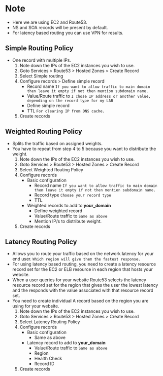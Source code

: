 # Note
* Here we are using EC2 and Route53.  
* NS and SOA records will be present by default.  
* For latency based routing you can use VPN for results.  
## Simple Routing Policy
* One record with multiple IPs.
  1.  Note down the IPs of the EC2 instances you wish to use.
  2.  Goto Services > Route53 > Hosted Zones > Create Record 
  3.  Select Simple routing
  4.  Configure records > Define simple record
      * Record name `If you want to allow traffic to main domain then leave it empty if not then mention subdomain name.`  
      * Value/Route traffic to `I chose IP address or another value, depending on the record type for my LAB`
      * Define simple record
      * TTL `For clearing IP from DNS cache.`  
  5.  Create records  
## Weighted Routing Policy  
* Splits the traffic based on assigned weights.
* You have to repeat from step 4 to 5 because you want to distribute the weight.  
  1.  Note down the IPs of the EC2 instances you wish to use.
  2.  Goto Services > Route53 > Hosted Zones > Create Record 
  3.  Select Weighted Routing Policy
  4.  Configure records
      * Basic configuration
          * Record name `If you want to allow traffic to main domain then leave it empty if not then mention subdomain name.`  
          * Record type `Choose your record type`  
          * TTL    
      * Weighted records to add to **your_domain**  
          * Define weighted record
          * Value/Route traffic to `Same as above `
          * Mention IP/s to distribute weight.
  5.  Create records  
## Latency Routing Policy  
* Allows you to route your traffic based on the network latency for your end user. `Which region will give them the fastest response.`  
* For using latency based routing, you need to create a latency resource record set for the EC2 or ELB resource in each region that hosts your website.  
* When a user queries for your website Route53 selects the latency resource record set for the region that gives the user the lowest latency and the responds with the value associated with that resource record set.  
* You need to create individual A record based on the region you are using for your website.  
  1.  Note down the IPs of the EC2 instances you wish to use.
  2.  Goto Services > Route53 > Hosted Zones > Create Record 
  3.  Select Latency Routing Policy
  4.  Configure records
      * Basic configuration
          * Same as above  
      * Latency record to add to **your_domain**
          * Value/Route traffic to `Same as above `  
          * Region  
          * Health Check  
          * Record ID  
  5.  Create records      
